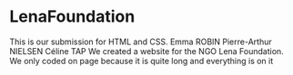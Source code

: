 # LenaFoundation
This is our submission for HTML and CSS. 
Emma ROBIN
Pierre-Arthur NIELSEN
Céline TAP
We created a website for the NGO Lena Foundation.
We only coded on page because it is quite long and everything is on it
